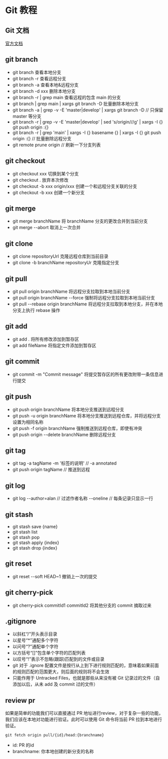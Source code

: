 # Git 教程

## Git 文档
[官方文档](https://git-scm.com/docs)

## git branch
- git branch 查看本地分支
- git branch -r 查看远程分支
- git branch -a 查看本地&远程分支
- git branch -d xxx 删除本地分支
- git branch -r | grep main  查看远程的包含 main 的分支
- git branch | grep main | xargs git branch -D 批量删除本地分支
- git branch -a | grep -v -E 'master|develop' | xargs git branch -D // 只保留 master 等分支
- git branch -r | grep -v -E 'master|develop' | sed 's/origin\///g' | xargs -I {} git push origin :{}
- git branch -r | grep 'main' | xargs -I {} basename {} | xargs -I {} git push origin :{} // 批量删除远程分支
- git remote prune origin  // 刷新一下分支列表

## git checkout
- git checkout xxx 切换到某个分支
- git checkout . 放弃本次修改
- git checkout -b xxx origin/xxx 创建一个和远程分支关联的分支
- git checkout -b xxx 创建一个新分支

## git merge 
- git merge branchName 将 branchName 分支的更改合并到当前分支
- git merge --abort 取消上一次合并

## git clone
- git clone repositoryUrl 克隆远程仓库到当前目录
- git clone -b branchName repositoryUr 克隆指定分支

## git pull
- git pull origin branchName 将远程分支拉取到本地当前分支
- git pull origin branchName --force 强制将远程分支拉取到本地当前分支
- git pull --rebase origin branchName 将远程分支拉取到本地分支，并在本地分支上执行 rebase 操作

## git add
- git add . 将所有修改添加到暂存区
- git add fileName 将指定文件添加到暂存区

## git commit
- git commit -m "Commit message" 将提交暂存区的所有更改附带一条信息进行提交

## git push
- git push origin branchName 将本地分支推送到远程分支
- git push -u origin branchName 将本地分支推送到远程仓库，并将远程分支设置为相同名称
- git push -f origin branchName 强制推送到远程仓库，即使有冲突
- git push origin --delete branchName 删除远程分支

## git tag
- git tag -a tagName -m '标签的说明' // -a annotated
- git push origin tagName // 推送到远程

## git log
- git log --author=alan // 过滤作者名称
--oneline // 每条记录只显示一行

## git stash
- git stash save {name}
- git stash list
- git stash pop 
- git stash apply {index}
- git stash drop {index}

## git reset
- git reset --soft HEAD~1 撤销上一次的提交

## git cherry-pick 
- git cherry-pick commitId1 commitId2 将其他分支的 commit 摘取过来

## .gitignore
- 以斜杠“/”开头表示目录
- 以星号“*”通配多个字符
- 以问号“?”通配单个字符
- 以方括号“[]”包含单个字符的匹配列表
- 以叹号“!”表示不忽略(跟踪)匹配到的文件或目录
- git 对于 .ignore 配置文件是按行从上到下进行规则匹配的，意味着如果前面的规则匹配的范围更大，则后面的规则将不会生效
- 只能作用于 Untracked Files，也就是那些从来没有被 Git 记录过的文件（自添加以后，从未 add 及 commit 过的文件）

## review pr

如果是简单的功能我们可以直接通过 PR 地址进行review，对于复杂一些的功能，我们应该在本地对功能进行验证。此时可以使用 Git 命令将当前 PR 拉到本地进行验证。

```
git fetch origin pull/{id}/head:{branchname} 
```

- id: PR 的id
- branchname: 你本地创建的新分支的名称
